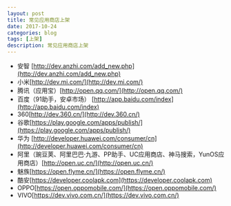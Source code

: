 ```yaml
---
layout: post
title: 常见应用商店上架
date: 2017-10-24
categories: blog
tags: [上架]
description: 常见应用商店上架
---
```



- 安智 [http://dev.anzhi.com/add_new.php](http://dev.anzhi.com/add_new.php)
- 小米[http://dev.mi.com/](http://dev.mi.com/)
- 腾讯（应用宝）[http://open.qq.com/](http://open.qq.com/)
- 百度（91助手，安卓市场） [http://app.baidu.com/index](http://app.baidu.com/index)
- 360[http://dev.360.cn/](http://dev.360.cn/)
- 谷歌[https://play.google.com/apps/publish/](https://play.google.com/apps/publish/)
- 华为 [http://developer.huawei.com/consumer/cn](http://developer.huawei.com/consumer/cn)
- 阿里（豌豆荚、阿里巴巴·九游、PP助手、UC应用商店、神马搜索，YunOS应用商店）[http://open.uc.cn/](http://open.uc.cn/)
- 魅族[https://open.flyme.cn/](https://open.flyme.cn/)
- 酷安[https://developer.coolapk.com](https://developer.coolapk.com)
- OPPO[https://open.oppomobile.com/](https://open.oppomobile.com/)
- VIVO[https://dev.vivo.com.cn/](https://dev.vivo.com.cn/)

